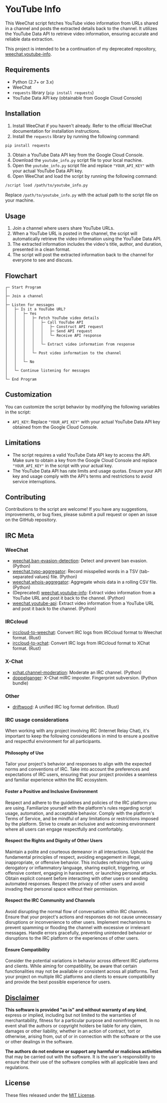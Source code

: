 # YouTube Info

This WeeChat script fetches YouTube video information from URLs shared in a channel and posts the extracted details back to the channel. It utilizes the YouTube Data API to retrieve video information, ensuring accurate and reliable data extraction.

This project is intended to be a continuation of my deprecated repository, [weechat.youtube-info](https://github.com/apple-fritter/weechat.youtube-info).

## Requirements

- Python (2.7+ or 3.x)
- WeeChat
- `requests` library (`pip install requests`)
- YouTube Data API key (obtainable from Google Cloud Console)

## Installation

1. Install WeeChat if you haven't already. Refer to the official WeeChat documentation for installation instructions.
2. Install the `requests` library by running the following command:

```bash
pip install requests
```

3. Obtain a YouTube Data API key from the Google Cloud Console.
4. Download the `youtube_info.py` script file to your local machine.
5. Open the `youtube_info.py` script file and replace `"YOUR_API_KEY"` with your actual YouTube Data API key.
6. Open WeeChat and load the script by running the following command:

```bash
/script load /path/to/youtube_info.py
```

Replace `/path/to/youtube_info.py` with the actual path to the script file on your machine.

## Usage

1. Join a channel where users share YouTube URLs.
2. When a YouTube URL is posted in the channel, the script will automatically retrieve the video information using the YouTube Data API.
3. The extracted information includes the video's title, author, and duration, presented in a clean format.
4. The script will post the extracted information back to the channel for everyone to see and discuss.

## Flowchart
```
┌─ Start Program
│
├─ Join a channel
│
├─ Listen for messages
│   ├─ Is it a YouTube URL?
│   │   ├─ Yes
│   │   │   ├─ Fetch YouTube video details
│   │   │   │   ├─ Call YouTube API
│   │   │   │   │   ├─ Construct API request
│   │   │   │   │   ├─ Send API request
│   │   │   │   │   └─ Receive API response
│   │   │   │   │
│   │   │   │   └─ Extract video information from response
│   │   │   │
│   │   │   └─ Post video information to the channel
│   │   │
│   │   └─ No
│   │
│   └─ Continue listening for messages
│
└─ End Program
```

## Customization

You can customize the script behavior by modifying the following variables in the script:

- `API_KEY`: Replace `"YOUR_API_KEY"` with your actual YouTube Data API key obtained from the Google Cloud Console.

## Limitations

- The script requires a valid YouTube Data API key to access the API. Make sure to obtain a key from the Google Cloud Console and replace `"YOUR_API_KEY"` in the script with your actual key.
- The YouTube Data API has rate limits and usage quotas. Ensure your API key and usage comply with the API's terms and restrictions to avoid service interruptions.

## Contributing

Contributions to the script are welcome! If you have any suggestions, improvements, or bug fixes, please submit a pull request or open an issue on the GitHub repository.
## IRC Meta

### WeeChat
- [weechat.ban-evasion-detection](https://github.com/apple-fritter/weechat.ban-evasion-detection): Detect and prevent ban evasion. (Python)
- [weechat.typo-aggregator](https://github.com/apple-fritter/weechat.typo-aggregator): Record misspelled words in a TSV (tab-separated values) file. (Python)
- [weechat.whois-aggregator](https://github.com/apple-fritter/weechat.whois-aggregator): Aggregate whois data in a rolling CSV file. (Python)
- (Deprecated) [weechat.youtube-info](https://github.com/apple-fritter/weechat.youtube-info): Extract video information from a YouTube URL and post it back to the channel. (Python)
- [weechat.youtube-api](https://github.com/apple-fritter/weechat.youtube-api): Extract video information from a YouTube URL and post it back to the channel. (Python)

### IRCcloud
- [irccloud-to-weechat](https://github.com/apple-fritter/irccloud-to-weechat): Convert IRC logs from IRCcloud format to Weechat format. (Rust)
- [irccloud-to-xchat](https://github.com/apple-fritter/irccloud-to-xchat): Convert IRC logs from IRCcloud format to XChat format. (Rust)

### X-Chat
- [xchat.channel-moderation](https://github.com/apple-fritter/xchat.channel-moderation): Moderate an IRC channel. (Python)
- [doppelganger](https://github.com/apple-fritter/doppelganger): X-Chat mIRC imposter. Fingerprint subversion. (Python bundle)

### Other
- [driftwood](https://github.com/apple-fritter/driftwood): A unified IRC log format definition. (Rust)

### IRC usage considerations
When working with any project involving IRC (Internet Relay Chat), it's important to keep the following considerations in mind to ensure a positive and respectful environment for all participants.

#### Philosophy of Use
Tailor your project's behavior and responses to align with the expected norms and conventions of IRC. Take into account the preferences and expectations of IRC users, ensuring that your project provides a seamless and familiar experience within the IRC ecosystem.

#### Foster a Positive and Inclusive Environment
Respect and adhere to the guidelines and policies of the IRC platform you are using. Familiarize yourself with the platform's rules regarding script usage, automation, and acceptable behavior. Comply with the platform's Terms of Service, and be mindful of any limitations or restrictions imposed by the platform. Strive to create an inclusive and welcoming environment where all users can engage respectfully and comfortably.

#### Respect the Rights and Dignity of Other Users
Maintain a polite and courteous demeanor in all interactions. Uphold the fundamental principles of respect, avoiding engagement in illegal, inappropriate, or offensive behavior. This includes refraining from using derogatory or inflammatory language, sharing explicit, triggering, or offensive content, engaging in harassment, or launching personal attacks. Obtain explicit consent before interacting with other users or sending automated responses. Respect the privacy of other users and avoid invading their personal space without their permission.

#### Respect the IRC Community and Channels
Avoid disrupting the normal flow of conversation within IRC channels. Ensure that your project's actions and responses do not cause unnecessary disruptions or inconvenience to other users. Implement mechanisms to prevent spamming or flooding the channel with excessive or irrelevant messages. Handle errors gracefully, preventing unintended behavior or disruptions to the IRC platform or the experiences of other users.

#### Ensure Compatibility
Consider the potential variations in behavior across different IRC platforms and clients. While aiming for compatibility, be aware that certain functionalities may not be available or consistent across all platforms. Test your project on multiple IRC platforms and clients to ensure compatibility and provide the best possible experience for users.

## [Disclaimer](DISCLAIMER)
**This software is provided "as is" and without warranty of any kind**, express or implied, including but not limited to the warranties of merchantability, fitness for a particular purpose and noninfringement. In no event shall the authors or copyright holders be liable for any claim, damages or other liability, whether in an action of contract, tort or otherwise, arising from, out of or in connection with the software or the use or other dealings in the software.

**The authors do not endorse or support any harmful or malicious activities** that may be carried out with the software. It is the user's responsibility to ensure that their use of the software complies with all applicable laws and regulations.

## License

These files released under the [MIT License](LICENSE).
